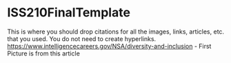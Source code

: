 # ISS210FinalTemplate
This is where you should drop citations for all the images, links, articles, etc. that you used. You do not need to create hyperlinks.
https://www.intelligencecareers.gov/NSA/diversity-and-inclusion - First Picture is from this article 

